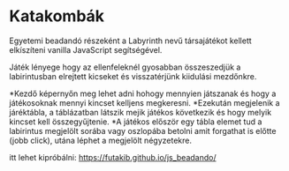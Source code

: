 
# Katakombák

Egyetemi beadandó részeként a Labyrinth nevű társajátékot kellett elkíszíteni vanilla JavaScript segítségével.

Játék lényege hogy az ellenfeleknél gyosabban összeszedjük a labirintusban elrejtett kicseket és visszatérjünk kiidulási mezdőnkre.

*Kezdő képernyőn meg lehet adni hohogy mennyien játszanak és hogy a játékosoknak mennyi kincset kelljens megkeresni.
*Ezekután megjelenik a járéktábla, a táblázatban látszik mejik játékos következik és hogy melyik kincset kell összegyűjtenie.
*A játékos először egy tábla elemet tud a labirintus megjelölt sorába vagy oszlopába betolni amit forgathat is előtte (jobb click), utána léphet a megjelölt négyzetekre.

itt lehet kipróbálni: https://futakib.github.io/js_beadando/
